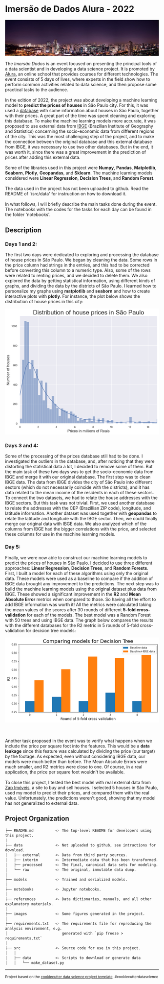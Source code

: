Imersão de Dados Alura - 2022
==============================
<p align="center">
  <img src="./images/sao-paulo-panoramic.jpg" />
   </div>
</p>

The <i>Imersão Dados</i> is an event focused on presenting the principal tools of a data scientist and in developing a data science project. It is promoted by [Alura](https://www.alura.com.br/), an online school that provides courses for different technologies. The event consists of 5 days of lives, where experts in the field show how to perform common activities related to data science, and then propose some practical tasks to the audience.
<br><br>
In the edition of 2022, the project was about developing a machine learning model to **predict the prices of houses** in São Paulo city. For this, it was used a [database](https://www.kaggle.com/datasets/kaggleshashankk/house-price-data-of-sao-paulo) with some information about houses in São Paulo, together with their prices. A great part of the time was spent cleaning and exploring this database. To make the machine learning models more accurate, it was proposed to use external data from [IBGE](https://www.ibge.gov.br/) (Brazilian Institute of Geography and Statistics) concerning the socio-economic data from different regions of the city. This was the most challenging step of the project, and to make the connection between the original database and this external database from IBGE, it was necessary to use two other databases. But in the end, it was worth it, since there was a great improvement in the prediction of prices after adding this external data.
<br><br>
Some of the libraries used in this project were **Numpy**, **Pandas**, **Matplotlib**, **Seaborn**, **Plotly**, **Geopandas**, and **Sklearn**. The machine learning models considered were **Linear Regression**, **Decision Trees**, and **Random Forest**.
<br><br>
The data used in the project has not been uploaded to github. Read the README of '/src/data' for instruction on how to download it.
<br><br>
In what follows, I will briefly describe the main tasks done during the event. The notebooks with the codes for the tasks for each day can be found in the folder 'notebooks'.

## Description

### Days 1 and 2: 
The first two days were dedicated to exploring and processing the database of house prices in São Paulo. We began by cleaning the data. Some rows in the price column had strings in the entries, and this had to be corrected before converting this column to a numeric type. Also, some of the rows were related to renting prices, and we decided to delete them. We also explored the data by getting statistical information, using different kinds of graphs, and dividing the data by the districts of São Paulo. I learned how to personalize my graphs using **matplotlib** and **seaborn** and how to create interactive plots with **plotly**. For instance, the plot below shows the distribution of house prices in this city:
<br>
<p align="center">
  <img src="./images/Distribution-House-Prices.png" />
</p>

### Days 3 and 4:
Some of the processing of the prices database still had to be done. I investigated the outliers in the database, and, after noticing that they were distorting the statistical data a lot, I decided to remove some of them. But the main task of these two days was to get the socio-economic data from IBGE and merge it with our original database. The first step was to clean IBGE data. The data from IBGE divides the city of São Paulo into different sectors (which do not necessarily coincide with the districts), and it has data related to the mean income of the residents in each of these sectors. To connect the two datasets, we had to relate the house addresses with the IBGE sectors. But this task was not trivial. First, we used another database to relate the addresses with the CEP (Brazillian ZIP code), longitude,  and latitude information. Another dataset was used together with **geopandas** to relate the latitude and longitude with the IBGE sector. Then, we could finally merge our original data with IBGE data. We also analyzed which of the columns from IBGE had the bigger correlations with the price, and selected these columns for use in the machine learning models.

### Day 5:
Finally, we were now able to construct our machine learning models to predict the prices of houses in São Paulo. I decided to use three different approaches: **Linear Regression**, **Decision Trees**, and **Random Forests**. First, I built a model for each of these algorithms using only the original data. These models were used as a baseline to compare if the addition of IBGE data brought any improvement to the predictions. The next step was to build the machine learning models using the original dataset plus data from IBGE. These showed a significant improvement in the **R2** and **Mean Absolute Error** metrics when compared to those. So having all the effort to add IBGE information was worth it! All the metrics were calculated taking the mean values of the scores after 30 rounds of different **5-fold cross-validation** for each of the models. The best model was a Random Forest with 50 trees and using IBGE data. The graph below compares the results with the different databases for the R2 metric in 5 rounds of 5-fold cross-validation for decision tree models:
<br>
<p align="center">
  <img src="./images/Compare-Decision-Trees.png" />
</p>

<br><br>
Another task proposed in the event was to verify what happens when we include the price per square foot into the features. This would be a **data leakage** since this feature was calculated by dividing the price (our target) by the footage. As expected, even without considering IBGE data, our models were much better than before. The Mean Absolute Errors were much smaller, and R2 metrics were close to one. Of course, in a real application, the price per square foot wouldn't be available.
<br><br>
To close this project, I tested the best model with real external data from [Zap Imóveis](https://www.zapimoveis.com.br/), a site to buy and sell houses. I selected 5 houses in São Paulo, used my model to predict their prices, and compared them with the real value. Unfortunately, the predictions weren't good, showing that my model has not generalized to external data.

Project Organization
------------

    ├── README.md          <- The top-level README for developers using this project.
    |
    ├── data               <- Not uploaded to github, see intructions for download.
    │   ├── external       <- Data from third party sources.
    │   ├── interim        <- Intermediate data that has been transformed.
    │   ├── processed      <- The final, canonical data sets for modeling.
    │   └── raw            <- The original, immutable data dump.
    │
    ├── models             <- Trained and serialized models.
    │
    ├── notebooks          <- Jupyter notebooks.
    │
    ├── references         <- Data dictionaries, manuals, and all other explanatory materials.
    │
    ├── images             <- Some figures generated in the project. 
    │
    ├── requirements.txt   <- The requirements file for reproducing the analysis environment, e.g.
    │                         generated with `pip freeze > requirements.txt`
    │
    ├── src                <- Source code for use in this project.
    │   │
    │   ├── data           <- Scripts to download or generate data
    │   │   └── make_dataset.py

--------

<p><small>Project based on the <a target="_blank" href="https://drivendata.github.io/cookiecutter-data-science/">cookiecutter data science project template</a>. #cookiecutterdatascience</small></p>
